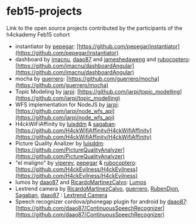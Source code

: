 # feb15-projects
Link to the open source projects contributed by the participants of the h4ckademy Feb15 cohort

* instantiator by [pepegar](http://github.com/pepegar): [https://github.com/pepegar/instantiator](https://github.com/pepegar/instantiator)
* dashboard by [imacnu](https://github.com/imacnu), [daao87](http://github.com/daao87) and [jameshedaweng](https://github.com/jameshedaweng) and [rubocoptero](https://github.com/rubocoptero): [https://github.com/imacnu/dashboardAngular](https://github.com/imacnu/dashboardAngular)
* mocha by [guerrero](https://github.com/guerrero): [https://github.com/guerrero/mocha](https://github.com/guerrero/mocha)
* Topic Modeling by [jarpi](https://github.com/jarpi): [https://github.com/jarpi/topic_modelling](https://github.com/jarpi/topic_modelling)
* WFS implementation for NodeJS by [jarpi](https://github.com/jarpi): [https://github.com/jarpi/node_wfs_api](https://github.com/jarpi/node_wfs_api)
* H4ckWiFiAffinity by [luisddm](http://github.com/luisddm) & [sagaban](https://github.com/sagaban): [https://github.com/H4ckWifiAffinity/H4ckWifiAffinity](https://github.com/H4ckWifiAffinity/H4ckWifiAffinity)
* Picture Quality Analizer by [luisddm](http://github.com/luisddm): [https://github.com/PictureQualityAnalyzer](https://github.com/PictureQualityAnalyzer)
* "el maligno" by [viperey](https://github.com/viperey), [pepegar](http://github.com/pepegar) & [rubocoptero](https://github.com/rubocoptero): [https://github.com/H4ckEvilness/H4ckEvilness](https://github.com/H4ckEvilness/H4ckEvilness)
* lumos by [daao87](http://github.com/daao87) and [RicardoMartinezCalvo](https://github.com/RicardoMartinezCalvo): [Lumos](https://github.com/daao87/lumos)
* Lextrend camera by [RicardoMartinezCalvo](https://github.com/RicardoMartinezCalvo), [guerrero](https://github.com/guerrero), [RubenDjon](https://github.com/RubenDjOn), [Sagaban](https://github.com/sagaban), [daao87](http://github.com/daao87) : [Lextrend Camera](https://github.com/RicardoMartinezCalvo/Lextrend-Camera)
* Speech recognizer cordova/phonegap plugin for android by [daao87](http://github.com/daao87): [https://github.com/daao87/ContinuousSpeechRecognizer](https://github.com/daao87/ContinuousSpeechRecognizer)

